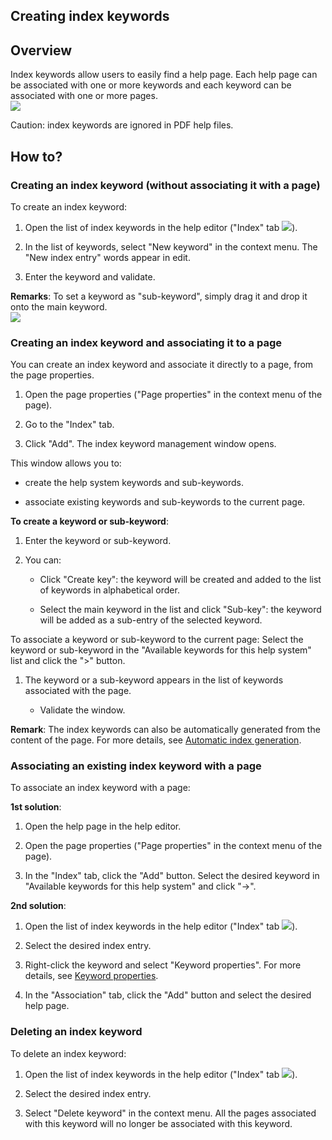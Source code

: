 
## Creating index keywords
			



<a name="NOTE1"></a>
<a name="NOTE1_1"></a>


## Overview
<a name="overview_ELTTEXTE000154"></a>
Index keywords allow users to easily find a help page. Each help page can be associated with one or more keywords and each keyword can be associated with one or more pages.<br>![](https://doc.pcsoft.fr/en-US/images/image.awp?langid=3&name=PageAide_index2.gif)


Caution: index keywords are ignored in PDF help files.

<a name="NOTE2"></a>
<a name="NOTE2_1"></a>


## How to?
<a name="how_ELTTEXTE000178"></a>


### Creating an index keyword (without associating it with a page)
<a name="creating_index_keyword_without_associating_with_page_ELTPARAGRAPHE000021"></a>

To create an index keyword:

1. Open the list of index keywords in the help editor ("Index" tab ![](https://doc.pcsoft.fr/en-US/images/image.awp?langid=3&name=Aide_Ico_Index.gif)).

2. In the list of keywords, select "New keyword" in the context menu. The "New index entry" words appear in edit.

3. Enter the keyword and validate.




**Remarks**: To set a keyword as "sub-keyword", simply drag it and drop it onto the main keyword.
<br>![](https://doc.pcsoft.fr/en-US/images/image.awp?langid=3&name=Motcle.gif)

<a name="NOTE2_2"></a>


### Creating an index keyword and associating it to a page
<a name="creating_index_keyword_and_associating_page_ELTPARAGRAPHE000038"></a>

You can create an index keyword and associate it directly to a page, from the page properties.

1. Open the page properties ("Page properties" in the context menu of the page).

2. Go to the "Index" tab.

3. Click "Add". The index keyword management window opens.




This window allows you to: 

- create the help system keywords and sub-keywords. 

- associate existing keywords and sub-keywords to the current page. 




**To create a keyword or sub-keyword**:

1. Enter the keyword or sub-keyword. 

2. You can: 

	- Click "Create key": the keyword will be created and added to the list of keywords in alphabetical order. 

	- Select the main keyword in the list and click "Sub-key": the keyword will be added as a sub-entry of the selected keyword. 







To associate a keyword or sub-keyword to the current page: 
 Select the keyword or sub-keyword in the "Available keywords for this help system" list and click the ">" button. 

1. The keyword or a sub-keyword appears in the list of keywords associated with the page. 

	- Validate the window.







**Remark**: The index keywords can also be automatically generated from the content of the page. For more details, see [Automatic index generation](../Editeurs/2010007.md).
<a name="NOTE2_3"></a>


### Associating an existing index keyword with a page
<a name="associating_existing_index_keyword_with_page_ELTPARAGRAPHE000074"></a>

To associate an index keyword with a page:

**1st solution**:

1. Open the help page in the help editor.

2. Open the page properties ("Page properties" in the context menu of the page).

3. In the "Index" tab, click the "Add" button. Select the desired keyword in "Available keywords for this help system" and click "->". 




**2nd solution**:

1. Open the list of index keywords in the help editor ("Index" tab ![](https://doc.pcsoft.fr/en-US/images/image.awp?langid=3&name=Aide_Ico_Index.gif)).

2. Select the desired index entry.

3. Right-click the keyword and select "Keyword properties". For more details, see [Keyword properties](../Editeurs/2010029.md).

4. In the "Association" tab, click the "Add" button and select the desired help page.



<a name="NOTE2_4"></a>


### Deleting an index keyword
<a name="deleting_index_keyword_ELTPARAGRAPHE000099"></a>

To delete an index keyword:

1. Open the list of index keywords in the help editor ("Index" tab ![](https://doc.pcsoft.fr/en-US/images/image.awp?langid=3&name=Aide_Ico_Index.gif)).

2. Select the desired index entry.

3. Select "Delete keyword" in the context menu. All the pages associated with this keyword will no longer be associated with this keyword.





